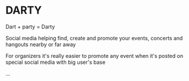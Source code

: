 # DARTY
Dart + party = Darty

Social media helping find, create and promote your events, concerts and hangouts nearby or far away

For organizers it's really easier to promote any event 
when it's posted on special social media with big user's base

...